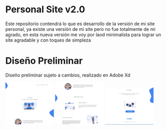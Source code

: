 # Personal Site v2.0

Este repositorio contendrá lo que es desarrollo de la versión de   mi site personal, ya existe una versión de mi site pero no fue totalmente de mi agrado, en esta nueva versión me voy por laod minimalista para lograr un site agradable y con toques de simpleza

# Diseño Preliminar

Diseño preliminar sujeto a cambios, realizado  en Adobe Xd

<img src="imagenes\readmemd\IMG1.jpg" width="30%"></img> <img src="imagenes\readmemd\IMG2.jpg" width="30%"></img> <img src="imagenes\readmemd\IMG3.jpg" width="30%"></img>
